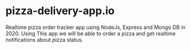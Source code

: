 # pizza-delivery-app.io
Realtime pizza order tracker app using NodeJs, Express and Mongo DB in 2020. Using This app we will be able to order a pizza and get realtime notifications about pizza status. 
